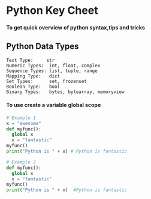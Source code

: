 # Python Key Cheet

#### To get quick overview of python syntax,tips and tricks

## Python Data Types

```pyython
Text Type:	   str
Numeric Types:	int, float, complex
Sequence Types:	list, tuple, range
Mapping Type:	dict
Set Types:	    set, frozenset
Boolean Type:	bool
Binary Types:	bytes, bytearray, memoryview
```
#### To use create a variable global scope
```python
# Example 1
x = "awesome"
def myfunc():
  global x
  x = "fantastic"
myfunc()
print("Python is " + x) # Python is fantastic

# Example 2
def myfunc():
  global x
  x = "fantastic"
myfunc()
print("Python is " + x)  #Python is fantastic

```
